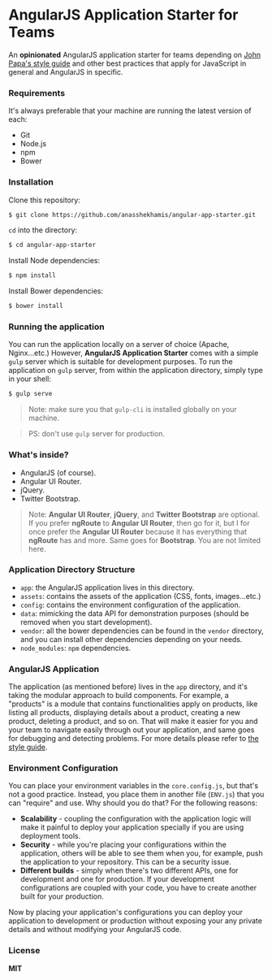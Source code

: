 # AngularJS Application Starter for Teams

An **opinionated** AngularJS application starter for teams depending on [John Papa's style guide] and other best practices that apply for JavaScript in general and AngularJS in specific.

### Requirements
It's always preferable that your machine are running the latest version of each:
  - Git
  - Node.js
  - npm
  - Bower

### Installation
  Clone this repository:
  ```sh
  $ git clone https://github.com/anasshekhamis/angular-app-starter.git
  ```

  `cd` into the directory:
  ```sh
  $ cd angular-app-starter
  ```
  Install Node dependencies:
  ```sh
  $ npm install
  ```
  Install Bower dependencies:
  ```sh
  $ bower install
  ```

### Running the application
You can run the application locally on a server of choice (Apache, Nginx...etc.) However, **AngularJS Application Starter** comes with a simple `gulp` server which is suitable for development purposes. To run the application on `gulp` server, from within the application directory, simply type in your shell:
```sh
$ gulp serve
```
> Note: make sure you that `gulp-cli` is installed globally on your machine.

> PS: don't use `gulp` server for production.

### What's inside?
  - AngularJS (of course).
  - Angular UI Router.
  - jQuery.
  - Twitter Bootstrap.

> Note: **Angular UI Router**, **jQuery**, and **Twitter Bootstrap** are optional. If you prefer **ngRoute** to **Angular UI Router**, then go for it, but I for once prefer the **Angular UI Router** because it has everything that **ngRoute** has and more. Same goes for **Bootstrap**. You are not limited here.

### Application Directory Structure
  - `app`: the AngularJS application lives in this directory.
  - `assets`: contains the assets of the application (CSS, fonts, images...etc.)
  - `config`: contains the environment configuration of the application.
  - `data`: mimicking the data API for demonstration purposes (should be removed when you start development).
  - `vendor`: all the bower dependencies can be found in the `vendor` directory, and you can install other dependencies depending on your needs.
  - `node_modules`: `npm` dependencies.

### AngularJS Application
The application (as mentioned before) lives in the `app` directory, and it's taking the modular approach to build components. For example, a "products" is a module that contains functionalities apply on products, like listing all products, displaying details about a product, creating a new product, deleting a product, and so on. That will make it easier for you and your team to navigate easily through out your application, and same goes for debugging and detecting problems. For more details please refer to [the style guide].

### Environment Configuration
You can place your environment variables in the `core.config.js`, but that's not a good practice. Instead, you place them in another file (`ENV.js`) that you can "require" and use. Why should you do that? For the following reasons:

  - **Scalability** - coupling the configuration with the application logic will make it painful to deploy your application specially if you are using deployment tools.
  - **Security** - while you're placing your configurations within the application, others will be able to see them when you, for example, push the application to your repository. This can be a security issue.
  - **Different builds** - simply when there's two different APIs, one for development and one for production. If your development configurations are coupled with your code, you have to create another built for your production.

Now by placing your application's configurations you can deploy your application to development or production without exposing your any private details and without modifying your AngularJS code.

### License
**MIT**

[John Papa's style guide]: <https://github.com/johnpapa/angular-styleguide/tree/master/a1>
[the style guide]:<https://github.com/johnpapa/angular-styleguide/tree/master/a1#modularity>
